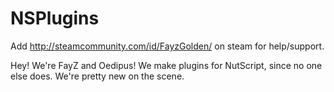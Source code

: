 NSPlugins
=========

Add http://steamcommunity.com/id/FayzGolden/ on steam for help/support.

Hey! We're FayZ and Oedipus! We make plugins for NutScript, since no one else does. We're pretty new on the scene.
